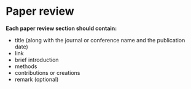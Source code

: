 # Paper review
**Each paper review section should contain:**  
- title (along with the journal or conference name and the publication date)  
- link  
- brief introduction  
- methods  
- contributions or creations  
- remark (optional)  
## 
